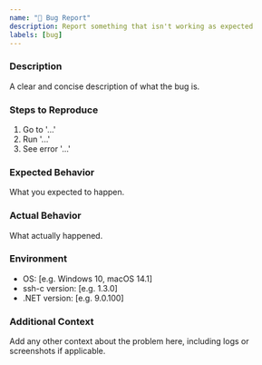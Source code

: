 ```yaml
---
name: "🐛 Bug Report"
description: Report something that isn't working as expected
labels: [bug]
---
```


### Description
A clear and concise description of what the bug is.

### Steps to Reproduce
1. Go to '...'
2. Run '...'
3. See error '...'

### Expected Behavior
What you expected to happen.

### Actual Behavior
What actually happened.

### Environment
- OS: [e.g. Windows 10, macOS 14.1]
- ssh-c version: [e.g. 1.3.0]
- .NET version: [e.g. 9.0.100]

### Additional Context
Add any other context about the problem here, including logs or screenshots if applicable.
